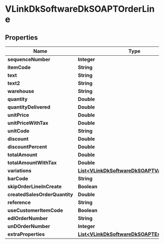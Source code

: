 
# VLinkDkSoftwareDkSOAPTOrderLine

## Properties
Name | Type | Description | Notes
------------ | ------------- | ------------- | -------------
**sequenceNumber** | **Integer** |  |  [optional]
**itemCode** | **String** |  |  [optional]
**text** | **String** |  |  [optional]
**text2** | **String** |  |  [optional]
**warehouse** | **String** |  |  [optional]
**quantity** | **Double** |  |  [optional]
**quantityDelivered** | **Double** |  |  [optional]
**unitPrice** | **Double** |  |  [optional]
**unitPriceWithTax** | **Double** |  |  [optional]
**unitCode** | **String** |  |  [optional]
**discount** | **Double** |  |  [optional]
**discountPercent** | **Double** |  |  [optional]
**totalAmount** | **Double** |  |  [optional]
**totalAmountWithTax** | **Double** |  |  [optional]
**variations** | [**List&lt;VLinkDkSoftwareDkSOAPTVariation&gt;**](VLinkDkSoftwareDkSOAPTVariation.md) |  |  [optional]
**barCode** | **String** |  |  [optional]
**skipOrderLineInCreate** | **Boolean** |  |  [optional]
**createdSalesOrderQuantity** | **Double** |  |  [optional]
**reference** | **String** |  |  [optional]
**useCustomerItemCode** | **Boolean** |  |  [optional]
**edIOrderNumber** | **String** |  |  [optional]
**unDOrderNumber** | **Integer** |  |  [optional]
**extraProperties** | [**List&lt;VLinkDkSoftwareDkSOAPTExtraProperty&gt;**](VLinkDkSoftwareDkSOAPTExtraProperty.md) |  |  [optional]



